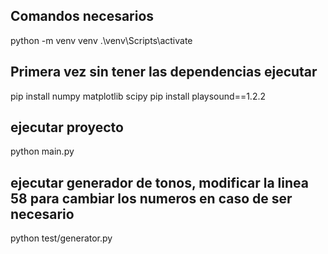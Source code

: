 ## Comandos necesarios

python -m venv venv
.\venv\Scripts\activate

## Primera vez sin tener las dependencias ejecutar

pip install numpy matplotlib scipy
pip install playsound==1.2.2

## ejecutar proyecto

python main.py

## ejecutar generador de tonos, modificar la linea 58 para cambiar los numeros en caso de ser necesario
python test/generator.py